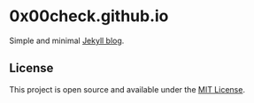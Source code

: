 # 0x00check.github.io
Simple and minimal [Jekyll blog](https://github.com/DavideBri/Gesko?ref=jekyllthemes.dev).

## License
This project is open source and available under the [MIT License](LICENSE.md).
